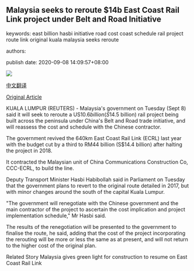 ## Malaysia seeks to reroute $14b East Coast Rail Link project under Belt and Road Initiative

keywords: east billion hasbi initiative road cost coast schedule rail project route link original kuala malaysia seeks reroute

authors: 

publish date: 2020-09-08 14:09:57+08:00

![](https://www.straitstimes.com/sites/default/files/styles/x_large/public/articles/2020/09/08/eb_malaysia_080920.jpg?itok=p6-qIUbB)

[中文翻译](Malaysia%20seeks%20to%20reroute%20%2414b%20East%20Coast%20Rail%20Link%20project%20under%20Belt%20and%20Road%20Initiative_zh.md)

[Original Article](https://www.straitstimes.com/asia/se-asia/malaysia-seeks-to-reroute-14-billion-east-coast-rail-link-project)

KUALA LUMPUR (REUTERS) - Malaysia's government on Tuesday (Sept 8) said it will seek to reroute a US$10.6 billion (S$14.5 billion) rail project being built across the peninsula under China's Belt and Road trade initiative, and will reassess the cost and schedule with the Chinese contractor.

The government revived the 640km East Coast Rail Link (ECRL) last year with the budget cut by a third to RM44 billion (S$14.4 billion) after halting the project in 2018.

It contracted the Malaysian unit of China Communications Construction Co, CCC-ECRL, to build the line.

Deputy Transport Minister Hasbi Habibollah said in Parliament on Tuesday that the government plans to revert to the original route detailed in 2017, but with minor changes around the south of the capital Kuala Lumpur.

"The government will renegotiate with the Chinese government and the main contractor of the project to ascertain the cost implication and project implementation schedule," Mr Hasbi said.

The results of the renegotiation will be presented to the government to finalise the route, he said, adding that the cost of the project incorporating the rerouting will be more or less the same as at present, and will not return to the higher cost of the original plan.

Related Story Malaysia gives green light for construction to resume on East Coast Rail Link